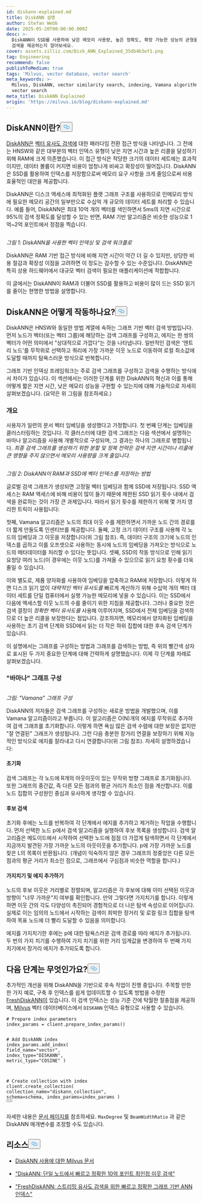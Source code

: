 ```yaml
---
id: diskann-explained.md
title: DiskANN 설명
author: Stefan Webb
date: 2025-05-20T00:00:00.000Z
desc: >-
  DiskANN이 SSD를 사용하여 낮은 메모리 사용량, 높은 정확도, 확장 가능한 성능의 균형을 유지하면서 어떻게 수십억 개 규모의 벡터
  검색을 제공하는지 알아보세요.
cover: assets.zilliz.com/Disk_ANN_Explained_35db4b3ef1.png
tag: Engineering
recommend: false
publishToMedium: true
tags: 'Milvus, vector database, vector search'
meta_keywords: >-
  Milvus, DiskANN, vector similarity search, indexing, Vamana algorithm, disk
  vector search
meta_title: DiskANN Explained
origin: 'https://milvus.io/blog/diskann-explained.md'
---
```

<h2 id="What-is-DiskANN" class="common-anchor-header">DiskANN이란?<button data-href="#What-is-DiskANN" class="anchor-icon" translate="no">
      <svg translate="no"
        aria-hidden="true"
        focusable="false"
        height="20"
        version="1.1"
        viewBox="0 0 16 16"
        width="16"
      >
        <path
          fill="#0092E4"
          fill-rule="evenodd"
          d="M4 9h1v1H4c-1.5 0-3-1.69-3-3.5S2.55 3 4 3h4c1.45 0 3 1.69 3 3.5 0 1.41-.91 2.72-2 3.25V8.59c.58-.45 1-1.27 1-2.09C10 5.22 8.98 4 8 4H4c-.98 0-2 1.22-2 2.5S3 9 4 9zm9-3h-1v1h1c1 0 2 1.22 2 2.5S13.98 12 13 12H9c-.98 0-2-1.22-2-2.5 0-.83.42-1.64 1-2.09V6.25c-1.09.53-2 1.84-2 3.25C6 11.31 7.55 13 9 13h4c1.45 0 3-1.69 3-3.5S14.5 6 13 6z"
        ></path>
      </svg>
    </button></h2><p><a href="https://github.com/microsoft/DiskANN">DiskANN은</a> <a href="https://zilliz.com/learn/vector-similarity-search">벡터 유사도 검색에</a> 대한 패러다임 전환 접근 방식을 나타냅니다. 그 전에는 HNSW와 같은 대부분의 벡터 인덱스 유형이 낮은 지연 시간과 높은 리콜을 달성하기 위해 RAM에 크게 의존했습니다. 이 접근 방식은 적당한 크기의 데이터 세트에는 효과적이지만, 데이터 볼륨이 커지면 비용이 엄청나게 비싸고 확장성이 떨어집니다. DiskANN은 SSD를 활용하여 인덱스를 저장함으로써 메모리 요구 사항을 크게 줄임으로써 비용 효율적인 대안을 제공합니다.</p>
<p>DiskANN은 디스크 액세스에 최적화된 플랫 그래프 구조를 사용하므로 인메모리 방식에 필요한 메모리 공간의 일부만으로 수십억 개 규모의 데이터 세트를 처리할 수 있습니다. 예를 들어, DiskANN은 최대 10억 개의 벡터를 색인하면서 5ms의 지연 시간으로 95%의 검색 정확도를 달성할 수 있는 반면, RAM 기반 알고리즘은 비슷한 성능으로 1억~2억 포인트에서 정점을 찍습니다.</p>
<p>
  <span class="img-wrapper">
    <img translate="no" src="https://assets.zilliz.com/Vector_indexing_and_search_workflow_with_Disk_ANN_41cdf33652.png" alt="" class="doc-image" id="" />
    <span></span>
  </span>
</p>
<p><em>그림 1: DiskANN을 사용한 벡터 인덱싱 및 검색 워크플로</em></p>
<p>DiskANN은 RAM 기반 접근 방식에 비해 지연 시간이 약간 더 길 수 있지만, 상당한 비용 절감과 확장성 이점을 고려하면 이 정도는 감수할 수 있는 수준입니다. DiskANN은 특히 상용 하드웨어에서 대규모 벡터 검색이 필요한 애플리케이션에 적합합니다.</p>
<p>이 글에서는 DiskANN이 RAM과 더불어 SSD를 활용하고 비용이 많이 드는 SSD 읽기를 줄이는 현명한 방법을 설명합니다.</p>
<h2 id="How-Does-DiskANN-Work" class="common-anchor-header">DiskANN은 어떻게 작동하나요?<button data-href="#How-Does-DiskANN-Work" class="anchor-icon" translate="no">
      <svg translate="no"
        aria-hidden="true"
        focusable="false"
        height="20"
        version="1.1"
        viewBox="0 0 16 16"
        width="16"
      >
        <path
          fill="#0092E4"
          fill-rule="evenodd"
          d="M4 9h1v1H4c-1.5 0-3-1.69-3-3.5S2.55 3 4 3h4c1.45 0 3 1.69 3 3.5 0 1.41-.91 2.72-2 3.25V8.59c.58-.45 1-1.27 1-2.09C10 5.22 8.98 4 8 4H4c-.98 0-2 1.22-2 2.5S3 9 4 9zm9-3h-1v1h1c1 0 2 1.22 2 2.5S13.98 12 13 12H9c-.98 0-2-1.22-2-2.5 0-.83.42-1.64 1-2.09V6.25c-1.09.53-2 1.84-2 3.25C6 11.31 7.55 13 9 13h4c1.45 0 3-1.69 3-3.5S14.5 6 13 6z"
        ></path>
      </svg>
    </button></h2><p>DiskANN은 HNSW와 동일한 방법 계열에 속하는 그래프 기반 벡터 검색 방법입니다. 먼저 노드가 벡터(또는 벡터 그룹)에 해당하는 검색 그래프를 구성하고, 에지는 한 쌍의 벡터가 어떤 의미에서 "상대적으로 가깝다"는 것을 나타냅니다. 일반적인 검색은 '엔트리 노드'를 무작위로 선택하고 쿼리에 가장 가까운 이웃 노드로 이동하여 로컬 최소값에 도달할 때까지 탐욕스러운 방식으로 반복합니다.</p>
<p>그래프 기반 인덱싱 프레임워크는 주로 검색 그래프를 구성하고 검색을 수행하는 방식에서 차이가 있습니다. 이 섹션에서는 이러한 단계를 위한 DiskANN의 혁신과 이를 통해 어떻게 짧은 지연 시간, 낮은 메모리 성능을 구현할 수 있는지에 대해 기술적으로 자세히 살펴보겠습니다. (요약은 위 그림을 참조하세요.)</p>
<h3 id="An-Overview" class="common-anchor-header">개요</h3><p>사용자가 일련의 문서 벡터 임베딩을 생성했다고 가정합니다. 첫 번째 단계는 임베딩을 클러스터링하는 것입니다. 각 클러스터에 대한 검색 그래프는 다음 섹션에서 설명하는 바마나 알고리즘을 사용해 개별적으로 구성되며, 그 결과는 하나의 그래프로 병합됩니다. <em>최종 검색 그래프를 생성하기 위한 분할 및 정복 전략은 검색 지연 시간이나 리콜에 큰 영향을 주지 않으면서 메모리 사용량을 크게 줄입니다.</em></p>
<p>
  <span class="img-wrapper">
    <img translate="no" src="https://assets.zilliz.com/How_Disk_ANN_stores_vector_index_across_RAM_and_SSD_d6564b087f.jpg" alt="" class="doc-image" id="" />
    <span></span>
  </span>
</p>
<p><em>그림 2: DiskANN이 RAM과 SSD에 벡터 인덱스를 저장하는 방법</em></p>
<p>글로벌 검색 그래프가 생성되면 고정밀 벡터 임베딩과 함께 SSD에 저장됩니다. SSD 액세스는 RAM 액세스에 비해 비용이 많이 들기 때문에 제한된 SSD 읽기 횟수 내에서 검색을 완료하는 것이 가장 큰 과제입니다. 따라서 읽기 횟수를 제한하기 위해 몇 가지 영리한 트릭이 사용됩니다:</p>
<p>첫째, Vamana 알고리즘은 노드의 최대 이웃 수를 제한하면서 가까운 노드 간의 경로를 더 짧게 만들도록 인센티브를 제공합니다. 둘째, 고정 크기 데이터 구조를 사용해 각 노드의 임베딩과 그 이웃을 저장합니다(위 그림 참조). 즉, 데이터 구조의 크기에 노드의 인덱스를 곱하고 이를 오프셋으로 사용하는 동시에 노드의 임베딩을 가져오는 방식으로 노드의 메타데이터를 처리할 수 있다는 뜻입니다. 셋째, SSD의 작동 방식으로 인해 읽기 요청당 여러 노드(이 경우에는 이웃 노드)를 가져올 수 있으므로 읽기 요청 횟수를 더욱 줄일 수 있습니다.</p>
<p>이와 별도로, 제품 양자화를 사용하여 임베딩을 압축하고 RAM에 저장합니다. 이렇게 하면 디스크 읽기 없이 <em>대략적인 벡터 유사도를</em> 빠르게 계산하기 위해 수십억 개의 벡터 데이터 세트를 단일 컴퓨터에서 실행 가능한 메모리에 넣을 수 있습니다. 이는 SSD에서 다음에 액세스할 이웃 노드의 수를 줄이기 위한 지침을 제공합니다. 그러나 중요한 것은 검색 결정이 <em>정확한 벡터 유사도를</em> 사용해 이루어지며, SSD에서 전체 임베딩을 검색하므로 더 높은 리콜을 보장한다는 점입니다. 강조하자면, 메모리에서 양자화된 임베딩을 사용하는 초기 검색 단계와 SSD에서 읽는 더 작은 하위 집합에 대한 후속 검색 단계가 있습니다.</p>
<p>이 설명에서는 그래프를 구성하는 방법과 그래프를 검색하는 방법, 즉 위의 빨간색 상자로 표시된 두 가지 중요한 단계에 대해 간략하게 설명했습니다. 이제 각 단계를 차례로 살펴보겠습니다.</p>
<h3 id="Vamana-Graph-Construction" class="common-anchor-header">"바마나" 그래프 구성</h3><p>
  <span class="img-wrapper">
    <img translate="no" src="https://assets.zilliz.com/Vamana_Graph_Construction_ecb4dab839.jpg" alt="" class="doc-image" id="" />
    <span></span>
  </span>
</p>
<p><em>그림: "Vamana" 그래프 구성</em></p>
<p>DiskANN의 저자들은 검색 그래프를 구성하는 새로운 방법을 개발했으며, 이를 Vamana 알고리즘이라고 부릅니다. 이 알고리즘은 O(N)개의 에지를 무작위로 추가하여 검색 그래프를 초기화합니다. 이렇게 하면 욕심 많은 검색 수렴에 대한 보장은 없지만 "잘 연결된" 그래프가 생성됩니다. 그런 다음 충분한 장거리 연결을 보장하기 위해 지능적인 방식으로 에지를 잘라내고 다시 연결합니다(위 그림 참조). 자세히 설명하겠습니다:</p>
<h4 id="Initialization" class="common-anchor-header">초기화</h4><p>검색 그래프는 각 노드에 R개의 아웃이웃이 있는 무작위 방향 그래프로 초기화됩니다. 또한 그래프의 중간값, 즉 다른 모든 점과의 평균 거리가 최소인 점을 계산합니다. 이를 노드 집합의 구성원인 중심과 유사하게 생각할 수 있습니다.</p>
<h4 id="Search-for-Candidates" class="common-anchor-header">후보 검색</h4><p>초기화 후에는 노드를 반복하여 각 단계에서 에지를 추가하고 제거하는 작업을 수행합니다. 먼저 선택한 노드 p에서 검색 알고리즘을 실행하여 후보 목록을 생성합니다. 검색 알고리즘은 메도이드에서 시작하여 선택한 노드에 점점 더 가깝게 탐색하면서 각 단계에서 지금까지 발견된 가장 가까운 노드의 아웃이웃을 추가합니다. p에 가장 가까운 노드를 찾은 L의 목록이 반환됩니다. (개념이 익숙하지 않은 경우 그래프의 정중앙은 다른 모든 점과의 평균 거리가 최소인 점으로, 그래프에서 구심점과 비슷한 역할을 합니다.)</p>
<h4 id="Pruning-and-Adding-Edges" class="common-anchor-header">가지치기 및 에지 추가하기</h4><p>노드의 후보 이웃은 거리별로 정렬되며, 알고리즘은 각 후보에 대해 이미 선택된 이웃과 방향이 "너무 가까운"지 여부를 확인합니다. 만약 그렇다면 가지치기를 합니다. 이렇게 하면 이웃 간의 각도 다양성이 촉진되어 경험적으로 더 나은 탐색 속성으로 이어집니다. 실제로 이는 임의의 노드에서 시작하는 검색이 희박한 장거리 및 로컬 링크 집합을 탐색하여 목표 노드에 더 빨리 도달할 수 있음을 의미합니다.</p>
<p>에지를 가지치기한 후에는 p에 대한 탐욕스러운 검색 경로를 따라 에지가 추가됩니다. 두 번의 가지 치기를 수행하여 가지 치기를 위한 거리 임계값을 변경하여 두 번째 가지 치기에서 장거리 에지가 추가되도록 합니다.</p>
<h2 id="What’s-Next" class="common-anchor-header">다음 단계는 무엇인가요?<button data-href="#What’s-Next" class="anchor-icon" translate="no">
      <svg translate="no"
        aria-hidden="true"
        focusable="false"
        height="20"
        version="1.1"
        viewBox="0 0 16 16"
        width="16"
      >
        <path
          fill="#0092E4"
          fill-rule="evenodd"
          d="M4 9h1v1H4c-1.5 0-3-1.69-3-3.5S2.55 3 4 3h4c1.45 0 3 1.69 3 3.5 0 1.41-.91 2.72-2 3.25V8.59c.58-.45 1-1.27 1-2.09C10 5.22 8.98 4 8 4H4c-.98 0-2 1.22-2 2.5S3 9 4 9zm9-3h-1v1h1c1 0 2 1.22 2 2.5S13.98 12 13 12H9c-.98 0-2-1.22-2-2.5 0-.83.42-1.64 1-2.09V6.25c-1.09.53-2 1.84-2 3.25C6 11.31 7.55 13 9 13h4c1.45 0 3-1.69 3-3.5S14.5 6 13 6z"
        ></path>
      </svg>
    </button></h2><p>추가적인 개선을 위해 DiskANN을 기반으로 후속 작업이 진행 중입니다. 주목할 만한 한 가지 예로, 구축 후 인덱스를 쉽게 업데이트할 수 있도록 방법을 수정한 <a href="https://arxiv.org/abs/2105.09613">FreshDiskANN이</a> 있습니다. 이 검색 인덱스는 성능 기준 간에 탁월한 절충점을 제공하며, <a href="https://milvus.io/docs/overview.md">Milvus</a> 벡터 데이터베이스에서 <code translate="no">DISKANN</code> 인덱스 유형으로 사용할 수 있습니다.</p>
<pre><code translate="no" class="language-python"><span class="hljs-comment"># Prepare index parameters</span>
index_params = client.prepare_index_params()

<span class="hljs-comment"># Add DiskANN index</span>
index_params.add_index(
    field_name=<span class="hljs-string">&quot;vector&quot;</span>,
    index_type=<span class="hljs-string">&quot;DISKANN&quot;</span>,
    metric_type=<span class="hljs-string">&quot;COSINE&quot;</span>
)

<span class="hljs-comment"># Create collection with index</span>
client.create_collection(
    collection_name=<span class="hljs-string">&quot;diskann_collection&quot;</span>,
    schema=schema,
    index_params=index_params
)
<button class="copy-code-btn"></button></code></pre>
<p>자세한 내용은 <a href="https://milvus.io/docs/disk_index.md#On-disk-Index">문서 페이지를</a> 참조하세요. <code translate="no">MaxDegree</code> 및 <code translate="no">BeamWidthRatio</code> 과 같은 DiskANN 매개변수를 조정할 수도 있습니다.</p>
<h2 id="Resources" class="common-anchor-header">리소스<button data-href="#Resources" class="anchor-icon" translate="no">
      <svg translate="no"
        aria-hidden="true"
        focusable="false"
        height="20"
        version="1.1"
        viewBox="0 0 16 16"
        width="16"
      >
        <path
          fill="#0092E4"
          fill-rule="evenodd"
          d="M4 9h1v1H4c-1.5 0-3-1.69-3-3.5S2.55 3 4 3h4c1.45 0 3 1.69 3 3.5 0 1.41-.91 2.72-2 3.25V8.59c.58-.45 1-1.27 1-2.09C10 5.22 8.98 4 8 4H4c-.98 0-2 1.22-2 2.5S3 9 4 9zm9-3h-1v1h1c1 0 2 1.22 2 2.5S13.98 12 13 12H9c-.98 0-2-1.22-2-2.5 0-.83.42-1.64 1-2.09V6.25c-1.09.53-2 1.84-2 3.25C6 11.31 7.55 13 9 13h4c1.45 0 3-1.69 3-3.5S14.5 6 13 6z"
        ></path>
      </svg>
    </button></h2><ul>
<li><p><a href="https://milvus.io/docs/disk_index.md#On-disk-Index">DiskANN 사용에 대한 Milvus 문서</a></p></li>
<li><p><a href="https://suhasjs.github.io/files/diskann_neurips19.pdf">"DiskANN: 단일 노드에서 빠르고 정확한 10억 포인트 최인접 이웃 검색"</a></p></li>
<li><p><a href="https://arxiv.org/abs/2105.09613">"FreshDiskANN: 스트리밍 유사도 검색을 위한 빠르고 정확한 그래프 기반 ANN 인덱스"</a></p></li>
</ul>
